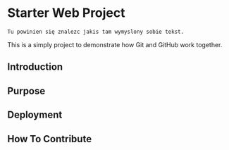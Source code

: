 # Starter Web Project
	Tu powinien się znalezc jakis tam wymyslony sobie tekst.
This is a simply project to demonstrate how Git and GitHub work together.	
## Introduction
## Purpose
## Deployment
## How To Contribute
